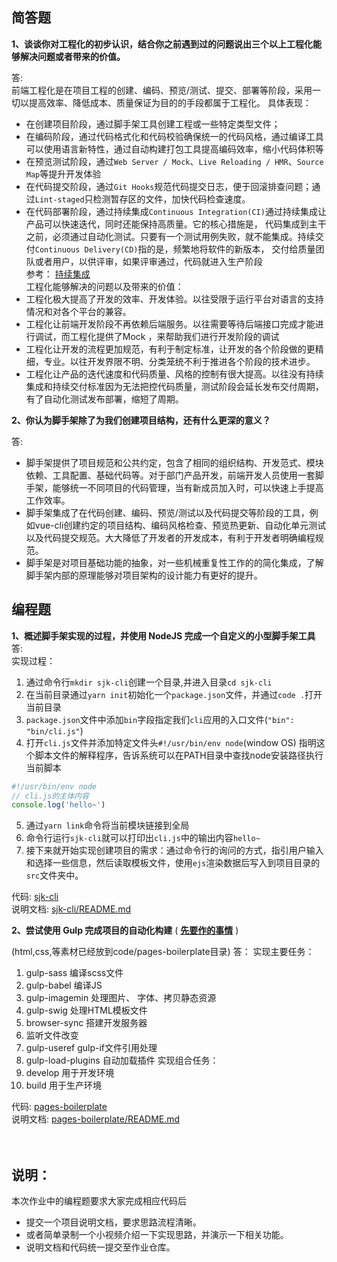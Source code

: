 ## 简答题

**1、谈谈你对工程化的初步认识，结合你之前遇到过的问题说出三个以上工程化能够解决问题或者带来的价值。**

答:   
前端工程化是在项目工程的创建、编码、预览/测试、提交、部署等阶段，采用一切以提高效率、降低成本、质量保证为目的的手段都属于工程化。
具体表现：  
- 在创建项目阶段，通过脚手架工具创建工程或一些特定类型文件；
- 在编码阶段，通过代码格式化和代码校验确保统一的代码风格，通过编译工具可以使用语言新特性，通过自动构建打包工具提高编码效率，缩小代码体积等
- 在预览测试阶段，通过`Web Server / Mock`、`Live Reloading / HMR`、`Source Map`等提升开发体验
- 在代码提交阶段，通过`Git Hooks`规范代码提交日志，便于回滚排查问题；通过`Lint-staged`只检测暂存区的文件，加快代码检查速度。
- 在代码部署阶段，通过持续集成`Continuous Integration(CI)`通过持续集成让产品可以快速迭代，同时还能保持高质量。它的核心措施是，
  代码集成到主干之前，必须通过自动化测试。只要有一个测试用例失败，就不能集成。持续交付`Continuous Delivery(CD)`指的是，频繁地将软件的新版本，
  交付给质量团队或者用户，以供评审，如果评审通过，代码就进入生产阶段  
  参考： [持续集成](https://www.ruanyifeng.com/blog/2015/09/continuous-integration.html)
　  
工程化能够解决的问题以及带来的价值：
- 工程化极大提高了开发的效率、开发体验。以往受限于运行平台对语言的支持情况和对各个平台的兼容。
- 工程化让前端开发阶段不再依赖后端服务。以往需要等待后端接口完成才能进行调试，而工程化提供了Mock ，来帮助我们进行开发阶段的调试
- 工程化让开发的流程更加规范，有利于制定标准，让开发的各个阶段做的更精细，专业。以往开发界限不明、分类笼统不利于推进各个阶段的技术进步。
- 工程化让产品的迭代速度和代码质量、风格的控制有很大提高。以往没有持续集成和持续交付标准因为无法把控代码质量，测试阶段会延长发布交付周期，有了自动化测试发布部署，缩短了周期。


**2、你认为脚手架除了为我们创建项目结构，还有什么更深的意义？**

答:  
- 脚手架提供了项目规范和公共约定，包含了相同的组织结构、开发范式、模块依赖、工具配置、基础代码等。对于部门产品开发，前端开发人员使用一套脚手架，能够统一不同项目的代码管理，当有新成员加入时，可以快速上手提高工作效率。
- 脚手架集成了在代码创建、编码、预览/测试以及代码提交等阶段的工具，例如vue-cli创建约定的项目结构、编码风格检查、预览热更新、自动化单元测试以及代码提交规范。大大降低了开发者的开发成本，有利于开发者明确编程规范。
- 脚手架是对项目基础功能的抽象，对一些机械重复性工作的的简化集成，了解脚手架内部的原理能够对项目架构的设计能力有更好的提升。


## 编程题

**1、概述脚手架实现的过程，并使用 NodeJS 完成一个自定义的小型脚手架工具**  
答:  
实现过程： 
1. 通过命令行`mkdir sjk-cli`创建一个目录,并进入目录`cd sjk-cli`
2. 在当前目录通过`yarn init`初始化一个`package.json`文件，并通过`code .`打开当前目录
3. `package.json`文件中添加`bin`字段指定我们`cli`应用的入口文件(`"bin": "bin/cli.js"`)
4. 打开`cli.js`文件并添加特定文件头`#!/usr/bin/env node`(window OS) 指明这个脚本文件的解释程序，告诉系统可以在PATH目录中查找node安装路径执行当前脚本
```js
#!/usr/bin/env node
// cli.js的主体内容
console.log('hello~')
```
5. 通过`yarn link`命令将当前模块链接到全局
6. 命令行运行`sjk-cli`就可以打印出`cli.js`中的输出内容`hello~`
7. 接下来就开始实现创建项目的需求：通过命令行的询问的方式，指引用户输入和选择一些信息，然后读取模板文件，使用`ejs`渲染数据后写入到项目目录的`src`文件夹中。  

代码: [sjk-cli](https://gitee.com/sjk2016/lagoufed-e-task/tree/master/part2/fed-e-task-02-01/code/sjk-cli)  
说明文档: [sjk-cli/README.md](https://gitee.com/sjk2016/lagoufed-e-task/tree/master/part2/fed-e-task-02-01/code/pages-boilerplate)
　

**2、尝试使用 Gulp 完成项目的自动化构建**  ( **[先要作的事情](https://gitee.com/lagoufed/fed-e-questions/blob/master/part2/%E4%B8%8B%E8%BD%BD%E5%8C%85%E6%98%AF%E5%87%BA%E9%94%99%E7%9A%84%E8%A7%A3%E5%86%B3%E6%96%B9%E5%BC%8F.md)** )

(html,css,等素材已经放到code/pages-boilerplate目录)
答：
实现主要任务：
1. gulp-sass 编译scss文件
2. gulp-babel 编译JS
3. gulp-imagemin 处理图片、 字体、拷贝静态资源
4. gulp-swig 处理HTML模板文件
5. browser-sync 搭建开发服务器
6. 监听文件改变
7. gulp-useref gulp-if文件引用处理
8. gulp-load-plugins 自动加载插件
实现组合任务：
1. develop 用于开发环境
2. build 用于生产环境

代码: [pages-boilerplate](https://gitee.com/sjk2016/lagoufed-e-task/tree/master/part2/fed-e-task-02-01/code/pages-boilerplate)   
说明文档: [pages-boilerplate/README.md](https://gitee.com/sjk2016/lagoufed-e-task/tree/master/part2/fed-e-task-02-01/code/pages-boilerplate)

　

## 说明：

本次作业中的编程题要求大家完成相应代码后

- 提交一个项目说明文档，要求思路流程清晰。
- 或者简单录制一个小视频介绍一下实现思路，并演示一下相关功能。
- 说明文档和代码统一提交至作业仓库。